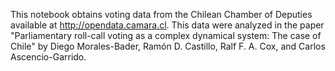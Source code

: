 This notebook obtains voting data from the Chilean Chamber of Deputies available at http://opendata.camara.cl. This data were analyzed in the paper "Parliamentary roll-call voting as a complex dynamical system: The case of Chile" by Diego Morales-Bader, Ramón D. Castillo, Ralf F. A. Cox, and Carlos Ascencio-Garrido.

